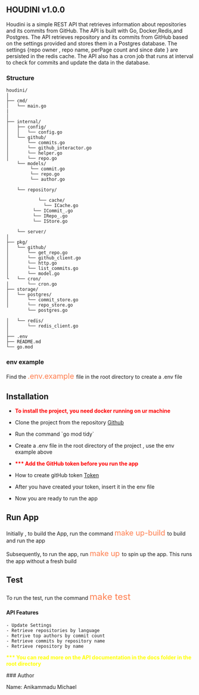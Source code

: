 ## HOUDINI v1.0.0
Houdini is a simple REST API that retrieves information about repositories and its commits from GitHub.
The API is built with Go, Docker,Redis,and Postgres. The API retrieves repository and its commits from GitHub based on the settings provided and 
stores them in a Postgres database. 
The settings {repo owner , repo name, perPage count and since date } are persisted in the redis cache. 
The API also has a cron job that runs at interval to check for commits and update the data in the database.

### Structure 
```Go,
houdini/
│
├── cmd/
│   └── main.go
| 
│
├── internal/
│   ├── config/
│   │   └── config.go
│   └── github/
│       └── commits.go
│       └── github_interactor.go
│       └── helper.go
│       └── repo.go
    └── models/
         └── commit.go
         └── repo.go
         └── author.go
    
    └── repository/
    
            └── cache/
              └── ICache.go
          └── ICommit_.go
          └── IRepo_.go
          └── IStore.go
        
    └── server/
│
├── pkg/
│   └── github/
│       └── get_repo.go
│       └── github_client.go
│       └── http.go
│       └── list_commits.go
│       └── model.go
└   └── cron/ 
│       └── cron.go
├── storage/
│   └── postgres/
│       └── commit_store.go
│       └── repo_store.go
        └── postgres.go
        
│   └── redis/
│       └── redis_client.go
│
├── .env
├── README.md
└── go.mod
```

### env example
<p> Find the  <a style="color: coral; font-size: 20px;"> .env.example </a> file in the root directory to create a .env file </p>

## Installation
- <p style="color: red; font-weight: bold;"> To install the project, you need docker running on ur machine </p>
- <p> Clone the project from the repository <a href="https://github.com/Dilly3/houdini">Github</a> </p>
- <p> Run the command `go mod tidy` </p>
- <p> Create a .env file in the root directory of the project , use the env example above </p> 
- <p style="color: red; font-weight: bold;"> *** Add the GitHub token before you run the app </p>
- <p> How to create gitHub token <a href="https://docs.github.com/en/authentication/keeping-your-account-and-data-secure/managing-your-personal-access-tokens#creating-a-personal-access-token-classic">Token</a></p>
- <p> After you have created your token, insert it in the env file</p>
- <p> Now you are ready to run the app</p>

## Run App
<p> Initially , to build the App, run the command <a style="color: coral; font-size: 20px;"> make up-build </a> to build and run the app </p>
<p> Subsequently, to run the app, run <a style="color: coral; font-size: 20px;"> make up </a> to spin up the app. This runs the app without a fresh 
build </p>

## Test  
<p> To run the test, run the command <a style="color: coral; font-size: 24px;"> make test</a></p>

#### API Features
```Go,
- Update Settings
- Retrieve repositories by language
- Retrive top authors by commit count
- Retrieve commits by repository name
- Retrieve repository by name
```
<p style="color: yellow; font-weight: bold;"> *** You can read more on the API documentation in the docs folder in the root directory </p>
### Author
<p> Name: Anikammadu Michael  </p>
